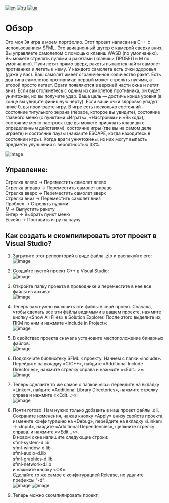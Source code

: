 [![en](https://img.shields.io/badge/Language-English-red.svg)](https://github.com/demianblogan/Game_4-Aircraft_Shooter/blob/main/README.md)
[![ru](https://img.shields.io/badge/Language-Russian-blue.svg)](https://github.com/demianblogan/Game_4-Aircraft_Shooter/blob/main/README.ru.md)
[![ua](https://img.shields.io/badge/Language-Ukrainian-green.svg)](https://github.com/demianblogan/Game_4-Aircraft_Shooter/blob/main/README.ua.md)

# **Обзор**<br />
Это моя 3я игра в моем портфолио. Этот проект написан на C++ с использованием SFML. Это авиационный шутер с камерой сверху вниз. Вы управляете самолетом с помощью клавиш WASD (по умолчанию). Вы можете стрелять пулями и ракетами (клавиши ПРОБЕЛ и М по умолчанию). Пули летят прямо вверх, ракеты пытаются найти самолет противника и лететь к нему. У каждого самолета есть очки здоровья (даже у вас). Ваш самолет имеет ограниченное количество ракет. Есть два типа самолетов противника: первый может стрелять пулями, а второй просто летает. Враги появляются в верхней части окна и летят вниз. Если вы столкнетесь с одним из самолетов противника, он будет уничтожен, но вы получите удар. Ваша цель — достичь конца уровня (в конце вы увидите финишную черту). Если ваши очки здоровья упадут ниже 0, вы проиграете игру. В игре есть несколько состояний - состояние титульного экрана (первое, которое вы увидите), состояние главного меню (с пунктами «Играть», «Настройки» и «Выход»), состояние меню настроек (где вы можете привязать клавиши с определенным действиям), состояние игры (где вы на самом деле играете) и состояние паузы (нажмите ESCAPE, когда находитесь в состоянии игры). Когда враги уничтожены, из них могут выпасть предметы улучшений с вероятностью 33%.

![image](https://github.com/demianblogan/Game_4-Aircraft_Shooter/assets/105989117/7861bf1a-6aed-4984-b622-1c11ea5dc7c2)

## **Управление:**<br />
Стрелка влево -> Переместить самолет влево<br />
Стрелка вправо -> Переместить самолет вправо<br />
Стрелка вверх -> Переместить самолет вверх<br />
Стрелка вниз -> Переместить самолет вниз<br />
Проблел -> Стрелять пулями<br />
M -> Выпустить ракету<br />
Ентер -> Выбрать пункт меню<br />
Ескейп -> Поставить игру на паузу<br />

## **Как создать и скомпилировать этот проект в Visual Studio?**<br />
1. Загрузите этот репозиторий в виде файла .zip и распакуйте его:<br />
![image](https://github.com/demianblogan/Game_4-Aircraft_Shooter/assets/105989117/536db98f-b1bd-40c9-983d-b31e1f2e235d)

2. Создайте пустой проект C++ в Visual Studio:<br />
![image](https://github.com/demianblogan/Game_4-Aircraft_Shooter/assets/105989117/f2da9908-e3c8-4840-bc92-62e61c981350)

3. Откройте папку проекта в проводнике и переместите в нее все файлы из архива:<br />
![image](https://github.com/demianblogan/Game_4-Aircraft_Shooter/assets/105989117/b01abf94-3866-45ca-86f6-a391e0669594)

4. Теперь вам нужно включить эти файлы в свой проект. Сначала, чтобы сделать все эти файлы видимыми в вашем проекте, нажмите кнопку «Show All Files» в Solution Explorer. После этого выделите их, ПКМ по ним и нажмите «Include in Project»:<br />
![image](https://github.com/demianblogan/Game_4-Aircraft_Shooter/assets/105989117/cc97cdb1-4229-4360-a4e2-585e5eee5149)

5. В свойствах проекта сначала установите местоположение бинарных файлов:<br />
![image](https://github.com/demianblogan/Game_4-Aircraft_Shooter/assets/105989117/eb8f3659-4cc5-4ca4-af5e-f0b2745aeec8)

6. Подключите библиотеку SFML к проекту. Начнем с папки «include». Перейдите на вкладку «C/C++», найдите «Additional Include Directories», нажмите стрелку справа и нажмите «<Edit...>»:<br />
![image](https://github.com/demianblogan/Game_4-Aircraft_Shooter/assets/105989117/cb80df18-c8eb-45de-9b49-aba7b8734c6e)

7. Теперь сделайте то же самое с папкой «lib»: перейдите на вкладку «Linker», найдите «Additional Library Directories», нажмите стрелку справа и нажмите «<Edit...>»:<br />
![image](https://github.com/demianblogan/Game_4-Aircraft_Shooter/assets/105989117/dbaa2397-b082-433f-94de-e9ceeb1836f2)

8. Почти готово. Нам нужно только добавить в наш проект файлы .dll. Сохраните изменения, нажав кнопку «Apply» внизу свойств проекта, измените конфигурацию на «Debug», перейдите на вкладку «Linker» -> «Input», найдите «Additional Dependencies», щелкните стрелку справа. и нажмите «<Edit...>».<br />
В новом окне напишите следующие строки:<br />
sfml-system-d.lib<br />
sfml-window-d.lib<br />
sfml-audio-d.lib<br />
sfml-graphics-d.lib<br />
sfml-network-d.lib<br />
и нажмите кнопку «ОК».<br />
Сделайте то же самое с конфигурацией Release, но удалите префиксы "-d":<br />
![image](https://github.com/demianblogan/Game_4-Aircraft_Shooter/assets/105989117/9d14f17b-bbf7-4705-81c1-8ef652ce94ea)
![image](https://github.com/demianblogan/Game_4-Aircraft_Shooter/assets/105989117/e87c4240-74da-4121-a74b-ba35a7bbc186)

9. Теперь можно скомпилировать проект.
